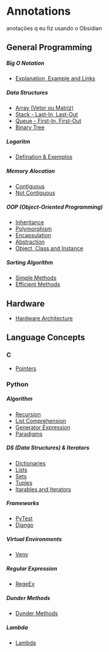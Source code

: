 # Annotations
anotações q eu fiz usando o Obsidian


## General Programming
##### Big O Notation

- [Explanation, Example and Links](Programming%20Concepts/Big%20O%20Notation/Explanation,%20Example%20and%20Links.md)

##### Data Structures

- [Array (Vetor ou Matriz)](Programming%20Concepts/Data%20Structures/Array%20(Vetor%20ou%20Matriz).md)
- [Stack - Last-In, Last-Out](Programming%20Concepts/Data%20Structures/Stack%20-%20Last-In,%20Last-Out.md)
- [Queue - First-In, First-Out](Programming%20Concepts/Data%20Structures/Queue%20-%20First-In,%20First-Out.md)
- [Binary Tree](Programming%20Concepts/Data%20Structures/Binary%20Tree.md)


##### Logaritm
- [Defination & Exemplos](Defination%20&%20Exemplos.md)

##### Memory Alocation
- [Contiguous](Contiguous.md)
- [Not Contiguous](Not%20Contiguous.md)

##### OOP (Object-Oriented Programming)
- [Inheritance](Programming%20Concepts/OOP%20(Object-Oriented%20Programming)/Inheritance.md)
- [Polymorphism](Programming%20Concepts/OOP%20(Object-Oriented%20Programming)/Polymorphism.md)
- [Encapsulation](Programming%20Concepts/OOP%20(Object-Oriented%20Programming)/Encapsulation.md)
- [Abstraction](Programming%20Concepts/OOP%20(Object-Oriented%20Programming)/Abstraction.md)
- [Object, Class and Instance](Programming%20Concepts/OOP%20(Object-Oriented%20Programming)/Object,%20Class%20and%20Instance.md)

##### Sorting Algorithm
- [Simple Methods](Programming%20Concepts/Sorting%20Algorithm/Simple%20Methods.md)
- [Efficient Methods](Programming%20Concepts/Sorting%20Algorithm/Efficient%20Methods.md)


## Hardware
- [Hardware Architecture](Hardware/Hardware%20Architecture.md)


## Language Concepts

### C
- [Pointers](Language%20Concepts/C/Pointers.md)


### Python

##### Algorithm
- [Recursion](Language%20Concepts/Python/Algorithm/Recursion.md)
- [List Comprehension](Language%20Concepts/Python/Algorithm/List%20Comprehension.md)
- [Generator Expression](Language%20Concepts/Python/Algorithm/Generator%20Expression.md)
- [Paradigms](Language%20Concepts/Python/Algorithm/Paradigms.md)

##### DS (Data Structures) & Iterators
- [Dictionaries](Language%20Concepts/Python/DS%20&%20Iterators/Dictionaries.md)
- [Lists](Language%20Concepts/Python/DS%20&%20Iterators/Lists.md)
- [Sets](Language%20Concepts/Python/DS%20&%20Iterators/Sets.md)
- [Tuples](Language%20Concepts/Python/DS%20&%20Iterators/Tuples.md)
- [Itarables and Iterators](Language%20Concepts/Python/DS%20&%20Iterators/Itarables%20and%20Iterators.md)

##### Frameworks
- [PyTest](Language%20Concepts/Python/Frameworks/PyTest.md)
- [Django](Language%20Concepts/Python/Frameworks/Django.md)

##### Virtual Environments
- [Venv](Language%20Concepts/Python/Virtual%20Environments/Venv.md)

##### Regular Expression
- [RegeEx](Language%20Concepts/Python/Regular%20Expression/RegeEx.md)

##### Dunder Methods
- [Dunder Methods](Language%20Concepts/Python/Dunder%20Methods/Dunder%20Methods.md)

##### Lambda
- [Lambda](Language%20Concepts/Python/Lambda/Lambda.md)